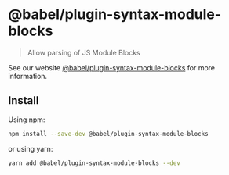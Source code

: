 # @babel/plugin-syntax-module-blocks

> Allow parsing of JS Module Blocks

See our website [@babel/plugin-syntax-module-blocks](https://babeljs.io/docs/en/babel-plugin-syntax-module-blocks) for more information.

## Install

Using npm:

```sh
npm install --save-dev @babel/plugin-syntax-module-blocks
```

or using yarn:

```sh
yarn add @babel/plugin-syntax-module-blocks --dev
```
